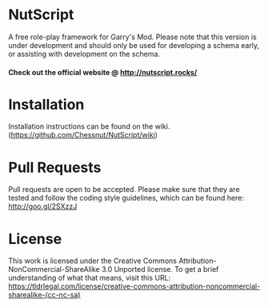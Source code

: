 NutScript
=========

A free role-play framework for Garry's Mod. Please note that this version is under development and should only be used for developing a schema early, or assisting with development on the schema.

#### Check out the official website @ http://nutscript.rocks/

Installation
=========

Installation instructions can be found on the wiki. (https://github.com/Chessnut/NutScript/wiki)

Pull Requests
=========

Pull requests are open to be accepted. Please make sure that they are tested and follow the coding style guidelines, which can be found here: http://goo.gl/2SXzzJ

License
=========

This work is licensed under the Creative Commons Attribution-NonCommercial-ShareAlike 3.0 Unported license. To get a brief understanding of what that means, visit this URL: https://tldrlegal.com/license/creative-commons-attribution-noncommercial-sharealike-(cc-nc-sa)

